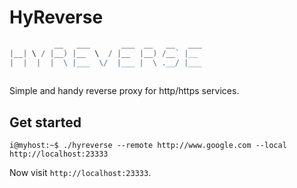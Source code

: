 # HyReverse

```go
          __   ___       ___  __   __   ___ 
|__| \ / |__) |__  \  / |__  |__) /__` |__  
|  |  |  |  \ |___  \/  |___ |  \ .__/ |___ 
                                            
```

Simple and handy reverse proxy for http/https services.

## Get started

```console
i@myhost:~$ ./hyreverse --remote http://www.google.com --local http://localhost:23333
```

Now visit `http://localhost:23333`.